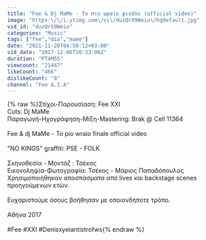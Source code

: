 ```yaml
---
title: "Fee & Dj MaMe - Το πιο ωραίο φινάλε (official video)"
image: "https:\/\/i.ytimg.com\/vi\/duzQrX9Weio\/hqdefault.jpg"
vid_id: "duzQrX9Weio"
categories: "Music"
tags: ["fee","dia","mame"]
date: "2021-11-26T04:58:12+03:00"
vid_date: "2017-12-06T20:33:06Z"
duration: "PT4M5S"
viewcount: "21447"
likeCount: "466"
dislikeCount: "8"
channel: "Fee Δ.Ι.Α"
---
```

{% raw %}Στίχοι-Παρουσίαση: Fee XXI<br />Cuts: Dj MaMe<br />Παραγωγή-Ηχογράφηση-Μίξη-Mastering: Brak @ Cell 11364<br /><br />Fee &amp; dj MaMe - To pio wraio finale official video<br /><br />&quot;NO KINGS&quot; graffiti: PSE - FOLK<br /> <br />Σκηνοθεσία - Μοντάζ : Τσέκος<br />Εικονοληψία-Φωτογραφία: Τσέκος - Μάριος Παπαδόπουλος<br />Χρησιμοποιήθηκαν αποσπάσματα από lives και backstage scenes προηγούμενων ετών.<br /> <br />Ευχαριστούμε όσους βοήθησαν με οποιονδήποτε τρόπο.<br /><br />Αθήνα 2017<br /><br />#Fee #XXI #Denisxyeiantistrofws{% endraw %}
